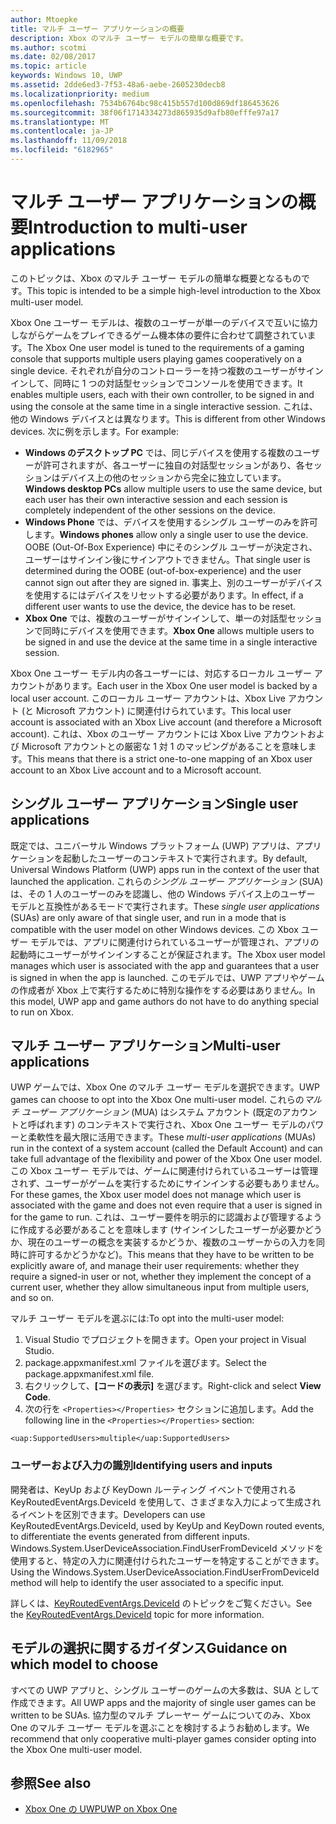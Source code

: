 ```yaml
---
author: Mtoepke
title: マルチ ユーザー アプリケーションの概要
description: Xbox のマルチ ユーザー モデルの簡単な概要です。
ms.author: scotmi
ms.date: 02/08/2017
ms.topic: article
keywords: Windows 10, UWP
ms.assetid: 2dde6ed3-7f53-48a6-aebe-2605230decb8
ms.localizationpriority: medium
ms.openlocfilehash: 7534b6764bc98c415b557d100d869df186453626
ms.sourcegitcommit: 38f06f1714334273d865935d9afb80efffe97a17
ms.translationtype: MT
ms.contentlocale: ja-JP
ms.lasthandoff: 11/09/2018
ms.locfileid: "6182965"
---
```

# <a name="introduction-to-multi-user-applications"></a><span data-ttu-id="2590d-104">マルチ ユーザー アプリケーションの概要</span><span class="sxs-lookup"><span data-stu-id="2590d-104">Introduction to multi-user applications</span></span>

<span data-ttu-id="2590d-105">このトピックは、Xbox のマルチ ユーザー モデルの簡単な概要となるものです。</span><span class="sxs-lookup"><span data-stu-id="2590d-105">This topic is intended to be a simple high-level introduction to the Xbox multi-user model.</span></span>

<span data-ttu-id="2590d-106">Xbox One ユーザー モデルは、複数のユーザーが単一のデバイスで互いに協力しながらゲームをプレイできるゲーム機本体の要件に合わせて調整されています。</span><span class="sxs-lookup"><span data-stu-id="2590d-106">The Xbox One user model is tuned to the requirements of a gaming console that supports multiple users playing games cooperatively on a single device.</span></span> <span data-ttu-id="2590d-107">それぞれが自分のコントローラーを持つ複数のユーザーがサインインして、同時に 1 つの対話型セッションでコンソールを使用できます。</span><span class="sxs-lookup"><span data-stu-id="2590d-107">It enables multiple users, each with their own controller, to be signed in and using the console at the same time in a single interactive session.</span></span> <span data-ttu-id="2590d-108">これは、他の Windows デバイスとは異なります。</span><span class="sxs-lookup"><span data-stu-id="2590d-108">This is different from other Windows devices.</span></span> <span data-ttu-id="2590d-109">次に例を示します。</span><span class="sxs-lookup"><span data-stu-id="2590d-109">For example:</span></span>
* <span data-ttu-id="2590d-110">**Windows のデスクトップ PC** では、同じデバイスを使用する複数のユーザーが許可されますが、各ユーザーに独自の対話型セッションがあり、各セッションはデバイス上の他のセッションから完全に独立しています。</span><span class="sxs-lookup"><span data-stu-id="2590d-110">**Windows desktop PCs** allow multiple users to use the same device, but each user has their own interactive session and each session is completely independent of the other sessions on the device.</span></span>
* <span data-ttu-id="2590d-111">**Windows Phone** では、デバイスを使用するシングル ユーザーのみを許可します。</span><span class="sxs-lookup"><span data-stu-id="2590d-111">**Windows phones** allow only a single user to use the device.</span></span> <span data-ttu-id="2590d-112">OOBE (Out-Of-Box Experience) 中にそのシングル ユーザーが決定され、ユーザーはサインイン後にサインアウトできません。</span><span class="sxs-lookup"><span data-stu-id="2590d-112">That single user is determined during the OOBE (out-of-box-experience) and the user cannot sign out after they are signed in.</span></span> <span data-ttu-id="2590d-113">事実上、別のユーザーがデバイスを使用するにはデバイスをリセットする必要があります。</span><span class="sxs-lookup"><span data-stu-id="2590d-113">In effect, if a different user wants to use the device, the device has to be reset.</span></span> 
* <span data-ttu-id="2590d-114">**Xbox One** では、複数のユーザーがサインインして、単一の対話型セッションで同時にデバイスを使用できます。</span><span class="sxs-lookup"><span data-stu-id="2590d-114">**Xbox One** allows multiple users to be signed in and use the device at the same time in a single interactive session.</span></span>

<span data-ttu-id="2590d-115">Xbox One ユーザー モデル内の各ユーザーには、対応するローカル ユーザー アカウントがあります。</span><span class="sxs-lookup"><span data-stu-id="2590d-115">Each user in the Xbox One user model is backed by a local user account.</span></span> <span data-ttu-id="2590d-116">このローカル ユーザー アカウントは、Xbox Live アカウント (と Microsoft アカウント) に関連付けられています。</span><span class="sxs-lookup"><span data-stu-id="2590d-116">This local user account is associated with an Xbox Live account (and therefore a Microsoft account).</span></span> <span data-ttu-id="2590d-117">これは、Xbox のユーザー アカウントには Xbox Live アカウントおよび Microsoft アカウントとの厳密な 1 対 1 のマッピングがあることを意味します。</span><span class="sxs-lookup"><span data-stu-id="2590d-117">This means that there is a strict one-to-one mapping of an Xbox user account to an Xbox Live account and to a Microsoft account.</span></span>

## <a name="single-user-applications"></a><span data-ttu-id="2590d-118">シングル ユーザー アプリケーション</span><span class="sxs-lookup"><span data-stu-id="2590d-118">Single user applications</span></span>
<span data-ttu-id="2590d-119">既定では、ユニバーサル Windows プラットフォーム (UWP) アプリは、アプリケーションを起動したユーザーのコンテキストで実行されます。</span><span class="sxs-lookup"><span data-stu-id="2590d-119">By default, Universal Windows Platform (UWP) apps run in the context of the user that launched the application.</span></span> <span data-ttu-id="2590d-120">これらの*シングル ユーザー アプリケーション* (SUA) は、その 1 人のユーザーのみを認識し、他の Windows デバイス上のユーザー モデルと互換性があるモードで実行されます。</span><span class="sxs-lookup"><span data-stu-id="2590d-120">These *single user applications* (SUAs) are only aware of that single user, and run in a mode that is compatible with the user model on other Windows devices.</span></span> <span data-ttu-id="2590d-121">この Xbox ユーザー モデルでは、アプリに関連付けられているユーザーが管理され、アプリの起動時にユーザーがサインインすることが保証されます。</span><span class="sxs-lookup"><span data-stu-id="2590d-121">The Xbox user model manages which user is associated with the app and guarantees that a user is signed in when the app is launched.</span></span> <span data-ttu-id="2590d-122">このモデルでは、UWP アプリやゲームの作成者が Xbox 上で実行するために特別な操作をする必要はありません。</span><span class="sxs-lookup"><span data-stu-id="2590d-122">In this model, UWP app and game authors do not have to do anything special to run on Xbox.</span></span> 

## <a name="multi-user-applications"></a><span data-ttu-id="2590d-123">マルチ ユーザー アプリケーション</span><span class="sxs-lookup"><span data-stu-id="2590d-123">Multi-user applications</span></span>
<span data-ttu-id="2590d-124">UWP ゲームでは、Xbox One のマルチ ユーザー モデルを選択できます。</span><span class="sxs-lookup"><span data-stu-id="2590d-124">UWP games can choose to opt into the Xbox One multi-user model.</span></span> <span data-ttu-id="2590d-125">これらの*マルチ ユーザー アプリケーション* (MUA) はシステム アカウント (既定のアカウントと呼ばれます) のコンテキストで実行され、Xbox One ユーザー モデルのパワーと柔軟性を最大限に活用できます。</span><span class="sxs-lookup"><span data-stu-id="2590d-125">These *multi-user applications* (MUAs) run in the context of a system account (called the Default Account) and can take full advantage of the flexibility and power of the Xbox One user model.</span></span> <span data-ttu-id="2590d-126">この Xbox ユーザー モデルでは、ゲームに関連付けられているユーザーは管理されず、ユーザーがゲームを実行するためにサインインする必要もありません。</span><span class="sxs-lookup"><span data-stu-id="2590d-126">For these games, the Xbox user model does not manage which user is associated with the game and does not even require that a user is signed in for the game to run.</span></span> <span data-ttu-id="2590d-127">これは、ユーザー要件を明示的に認識および管理するように作成する必要があることを意味します (サインインしたユーザーが必要かどうか、現在のユーザーの概念を実装するかどうか、複数のユーザーからの入力を同時に許可するかどうかなど)。</span><span class="sxs-lookup"><span data-stu-id="2590d-127">This means that they have to be written to be explicitly aware of, and manage their user requirements: whether they require a signed-in user or not, whether they implement the concept of a current user, whether they allow simultaneous input from multiple users, and so on.</span></span>
   
<span data-ttu-id="2590d-128">マルチ ユーザー モデルを選ぶには:</span><span class="sxs-lookup"><span data-stu-id="2590d-128">To opt into the multi-user model:</span></span>   
1. <span data-ttu-id="2590d-129">Visual Studio でプロジェクトを開きます。</span><span class="sxs-lookup"><span data-stu-id="2590d-129">Open your project in Visual Studio.</span></span>   
2. <span data-ttu-id="2590d-130">package.appxmanifest.xml ファイルを選びます。</span><span class="sxs-lookup"><span data-stu-id="2590d-130">Select the package.appxmanifest.xml file.</span></span>   
3. <span data-ttu-id="2590d-131">右クリックして、**[コードの表示]** を選びます。</span><span class="sxs-lookup"><span data-stu-id="2590d-131">Right-click and select **View Code**.</span></span>   
4. <span data-ttu-id="2590d-132">次の行を `<Properties></Properties>` セクションに追加します。</span><span class="sxs-lookup"><span data-stu-id="2590d-132">Add the following line in the `<Properties></Properties>` section:</span></span>

```
<uap:SupportedUsers>multiple</uap:SupportedUsers>
```

### <a name="identifying-users-and-inputs"></a><span data-ttu-id="2590d-133">ユーザーおよび入力の識別</span><span class="sxs-lookup"><span data-stu-id="2590d-133">Identifying users and inputs</span></span>
<span data-ttu-id="2590d-134">開発者は、KeyUp および KeyDown ルーティング イベントで使用される KeyRoutedEventArgs.DeviceId を使用して、さまざまな入力によって生成されるイベントを区別できます。</span><span class="sxs-lookup"><span data-stu-id="2590d-134">Developers can use KeyRoutedEventArgs.DeviceId, used by KeyUp and KeyDown routed events, to differentiate the events generated from different inputs.</span></span>
<span data-ttu-id="2590d-135">Windows.System.UserDeviceAssociation.FindUserFromDeviceId メソッドを使用すると、特定の入力に関連付けられたユーザーを特定することができます。</span><span class="sxs-lookup"><span data-stu-id="2590d-135">Using the Windows.System.UserDeviceAssociation.FindUserFromDeviceId method will help to identify the user associated to a specific input.</span></span>

<span data-ttu-id="2590d-136">詳しくは、[KeyRoutedEventArgs.DeviceId](https://msdn.microsoft.com/library/windows/apps/windows.ui.xaml.input.keyroutedeventargs.deviceid) のトピックをご覧ください。</span><span class="sxs-lookup"><span data-stu-id="2590d-136">See the [KeyRoutedEventArgs.DeviceId](https://msdn.microsoft.com/library/windows/apps/windows.ui.xaml.input.keyroutedeventargs.deviceid) topic for more information.</span></span>


## <a name="guidance-on-which-model-to-choose"></a><span data-ttu-id="2590d-137">モデルの選択に関するガイダンス</span><span class="sxs-lookup"><span data-stu-id="2590d-137">Guidance on which model to choose</span></span>
<span data-ttu-id="2590d-138">すべての UWP アプリと、シングル ユーザーのゲームの大多数は、SUA として作成できます。</span><span class="sxs-lookup"><span data-stu-id="2590d-138">All UWP apps and the majority of single user games can be written to be SUAs.</span></span> <span data-ttu-id="2590d-139">協力型のマルチ プレーヤー ゲームについてのみ、Xbox One のマルチ ユーザー モデルを選ぶことを検討するようお勧めします。</span><span class="sxs-lookup"><span data-stu-id="2590d-139">We recommend that only cooperative multi-player games consider opting into the Xbox One multi-user model.</span></span>

## <a name="see-also"></a><span data-ttu-id="2590d-140">参照</span><span class="sxs-lookup"><span data-stu-id="2590d-140">See also</span></span>
- [<span data-ttu-id="2590d-141">Xbox One の UWP</span><span class="sxs-lookup"><span data-stu-id="2590d-141">UWP on Xbox One</span></span>](index.md)
